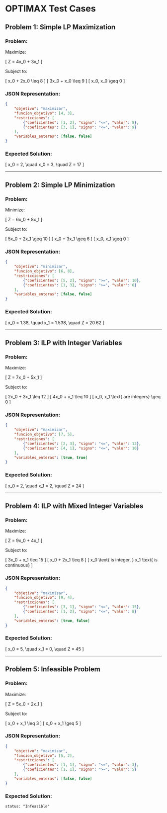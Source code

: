 # OPTIMAX Test Cases

## **Problem 1: Simple LP Maximization**

### **Problem:**

Maximize:

\[ Z = 4x_0 + 3x_1  \]

Subject to:

\[ x_0 + 2x_0 \leq 8 \]
\[ 3x_0 + x_0 \leq 9 \]
\[ x_0, x_0 \geq 0 \]

### **JSON Representation:**

```json
{
    "objetivo": "maximizar",
    "funcion_objetivo": [4, 3],
    "restricciones": [
        {"coeficientes": [1, 2], "signo": "<=", "valor": 8},
        {"coeficientes": [3, 1], "signo": "<=", "valor": 9}
    ],
    "variables_enteras": [false, false]
}
```

### **Expected Solution:**

\[ x_0 = 2, \quad x_0 = 3, \quad Z = 17 \]

---

## **Problem 2: Simple LP Minimization**

### **Problem:**

Minimize:

\[ Z = 6x_0 + 8x_1  \]

Subject to:

\[ 5x_0 + 2x_1  \geq 10 \]
\[ x_0 + 3x_1  \geq 6 \]
\[ x_0, x_1  \geq 0 \]

### **JSON Representation:**

```json
{
    "objetivo": "minimizar",
    "funcion_objetivo": [6, 8],
    "restricciones": [
        {"coeficientes": [5, 2], "signo": ">=", "valor": 10},
        {"coeficientes": [1, 3], "signo": ">=", "valor": 6}
    ],
    "variables_enteras": [false, false]
}
```

### **Expected Solution:**

\[ x_0 = 1.38, \quad x_1  = 1.538, \quad Z = 20.62 \]

---

## **Problem 3: ILP with Integer Variables**

### **Problem:**

Maximize:

\[ Z = 7x_0 + 5x_1  \]

Subject to:

\[ 2x_0 + 3x_1  \leq 12 \]
\[ 4x_0 + x_1  \leq 10 \]
\[ x_0, x_1  \text{ are integers} \geq 0 \]

### **JSON Representation:**

```json
{
    "objetivo": "maximizar",
    "funcion_objetivo": [7, 5],
    "restricciones": [
        {"coeficientes": [2, 3], "signo": "<=", "valor": 12},
        {"coeficientes": [4, 1], "signo": "<=", "valor": 10}
    ],
    "variables_enteras": [true, true]
}
```

### **Expected Solution:**

\[ x_0 = 2, \quad x_1  = 2, \quad Z = 24 \]

---

## **Problem 4: ILP with Mixed Integer Variables**

### **Problem:**

Maximize:

\[ Z = 9x_0 + 4x_1  \]

Subject to:

\[ 3x_0 + x_1  \leq 15 \]
\[ x_0 + 2x_1  \leq 8 \]
\[ x_0 \text{ is integer, } x_1  \text{ is continuous} \]

### **JSON Representation:**

```json
{
    "objetivo": "maximizar",
    "funcion_objetivo": [9, 4],
    "restricciones": [
        {"coeficientes": [3, 1], "signo": "<=", "valor": 15},
        {"coeficientes": [1, 2], "signo": "<=", "valor": 8}
    ],
    "variables_enteras": [true, false]
}
```

### **Expected Solution:**

\[ x_0 = 5, \quad x_1  = 0, \quad Z = 45 \]

---

## **Problem 5: Infeasible Problem**

### **Problem:**

Maximize:

\[ Z = 5x_0 + 2x_1  \]

Subject to:

\[ x_0 + x_1  \leq 3 \]
\[ x_0 + x_1  \geq 5 \]

### **JSON Representation:**

```json
{
    "objetivo": "maximizar",
    "funcion_objetivo": [5, 2],
    "restricciones": [
        {"coeficientes": [1, 1], "signo": "<=", "valor": 3},
        {"coeficientes": [1, 1], "signo": ">=", "valor": 5}
    ],
    "variables_enteras": [false, false]
}
```

### **Expected Solution:**

```
status: "Infeasible"
```
